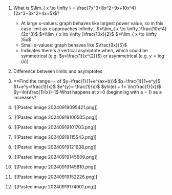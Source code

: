  1. What is $\lim_{ x \to \infty } = \frac{7x^3+8x^2+9x+10x^4}{2x^3+3x^2+4x+5}$?
	- At large x-values: graph behaves like largest power value, so in this case limit as x approaches infinity.. 
		$=\\lim_{ x \to \infty }\frac{10x^4}{2x^3}$
		$=\\lim_{ x \to \infty }\frac{10x}{2}$
		$=\\lim_{ x \to \infty }5x$ 
	- Small x-values: graph behaves like $\frac{9x}{5}$
	- Indicates there's a vertical asymptote when, which could be symmetrical (e.g. $y=\frac{1}{x^{2}}$) or asymmetrical (e.g. $y=\log(x)$)


2. Difference between limits and asymptotes 

3. ==Find the range== of $y=\frac{1}{1+e^{ax+b}}$
			$x=\frac{1}{1+e^y}$
			$1+e^y=\frac{1}{x}$
			$e^{y}= \frac{1}{x}$
			$yln(e) + 1= \ln(\frac{1}{x})$
			$y=\ln(\frac{1}{x})-1$
			What happens at x=0 (beginning with a = 1) as a increases?

4.  ![[Pasted image 20240919095421.png]]

5. ![[Pasted image 20240919100505.png]]

6. ![[Pasted image 20240919101703.png]]

7. ![[Pasted image 20240919115543.png]]

8. ![[Pasted image 20240919121638.png]]

9. ![[Pasted image 20240919145609.png]]

10. ![[Pasted image 20240919145810.png]]

11. ![[Pasted image 20240919152226.png]]

12. ![[Pasted image 20240919174901.png]]